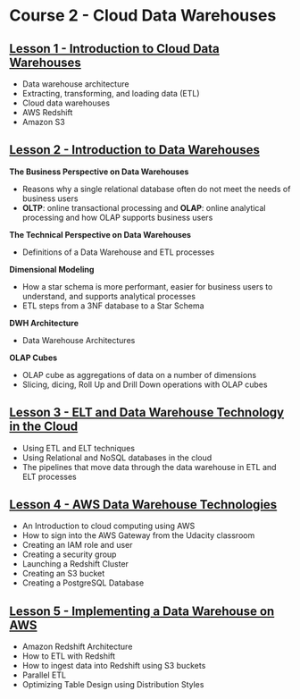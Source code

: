 # Course 2 - Cloud Data Warehouses

## [Lesson 1 - Introduction to Cloud Data Warehouses](https://github.com/Gabrielaholzel/Data-Engineering-with-AWS/tree/16d10a265e0470c7b0981cba96f7077707201391/Course-2-Cloud-Data-Warehouses/Lesson-1-Introduction-to-Cloud-Data-Warehouses)

-   Data warehouse architecture
-   Extracting, transforming, and loading data (ETL)
-   Cloud data warehouses
-   AWS Redshift
-   Amazon S3

## [Lesson 2 - Introduction to Data Warehouses](https://github.com/Gabrielaholzel/Data-Engineering-with-AWS/tree/16d10a265e0470c7b0981cba96f7077707201391/Course-2-Cloud-Data-Warehouses/Lesson-2-Introduction-to-Data-Warehouses)
**The Business Perspective on Data Warehouses**

-   Reasons why a single relational database often do not meet the needs of business users
-   **OLTP**: online transactional processing and  **OLAP**: online analytical processing and how OLAP supports business users

**The Technical Perspective on Data Warehouses**

-   Definitions of a Data Warehouse and ETL processes

**Dimensional Modeling**

-   How a star schema is more performant, easier for business users to understand, and supports analytical processes
-   ETL steps from a 3NF database to a Star Schema

**DWH Architecture**

-   Data Warehouse Architectures

**OLAP Cubes**

-   OLAP cube as aggregations of data on a number of dimensions
-   Slicing, dicing, Roll Up and Drill Down operations with OLAP cubes

## [Lesson 3 - ELT and Data Warehouse Technology in the Cloud](Course-2-Cloud-Data-Warehouses/Lesson-3-ETL-and-Data-Warehouse-Technology-in-the-Cloud)

-   Using ETL and ELT techniques
-   Using Relational and NoSQL databases in the cloud
-   The pipelines that move data through the data warehouse in ETL and ELT processes

## [Lesson 4 - AWS Data Warehouse Technologies](https://github.com/Gabrielaholzel/Data-Engineering-with-AWS/tree/1330a9d71644870a10ea1d133804d8b01d39f8dc/Course-2-Cloud-Data-Warehouses/Lesson-4-AWS-Data-Warehouse-Technologies)
-   An Introduction to cloud computing using AWS
-   How to sign into the AWS Gateway from the Udacity classroom
-   Creating an IAM role and user
-   Creating a security group
-   Launching a Redshift Cluster
-   Creating an S3 bucket
-   Creating a PostgreSQL Database

## [Lesson 5 - Implementing a Data Warehouse on AWS](https://github.com/Gabrielaholzel/Data-Engineering-with-AWS/tree/16d10a265e0470c7b0981cba96f7077707201391/Course-2-Cloud-Data-Warehouses/Lesson-5-Implementing-a-Data-Warehouse-on-AWS)

-   Amazon Redshift Architecture
-   How to ETL with Redshift
-   How to ingest data into Redshift using S3 buckets
-   Parallel ETL
-   Optimizing Table Design using Distribution Styles
